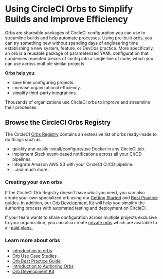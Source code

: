 # Using CircleCI Orbs to Simplify Builds and Improve Efficiency #

Orbs are shareable packages of CircleCI configuration you can use to streamline builds and help automate processes. Using pre-built orbs, you can try something new without spending days of engineering time establishing a new system, feature, or DevOps practice. More specifically, an orb is a reusable package of parameterized YAML configuration that condenses repeated pieces of config into a single line of code, which you can use across multiple similar projects. 

**Orbs help you:** 
* save time configuring projects.
* increase organizational efficiency.
* simplify third-party integrations.

Thousands of organizations use CircleCI orbs to improve and streamline their processes. 

## Browse the CircleCI Orbs Registry ##

The CircleCI [Orbs Registry](https://circleci.com/developer/orbs) contains an extensive list of orbs ready-made to do things such as: 
* quickly and easily install/configure/use Docker in any CircleCI job.
* implement Slack event-based notifications across all your CI/CD pipelines.
* integrate Amazon AWS S3 with your CircleCI CI/CD pipeline.
* ...and much more. 

### Creating your own orbs ###  
If the CircleCI Orb Registry doesn't have what you need, you can also create your own specialized orb using our [Getting Started](https://circleci.com/docs/2.0/orb-author-intro/)  and [Best Practice](https://circleci.com/docs/2.0/orbs-best-practices/#orb-best-practices-guidelines) guides. In addition, our [Orb Development Kit](https://circleci.com/docs/2.0/orb-author/#orb-development-kit) will help you simplify the authoring process with automated testing and deployment on CircleCI. 

If your team wants to share configuration across multiple projects exclusive to your organization, you can also create [private orbs](https://circleci.com/docs/2.0/orb-intro/#private-orbs) which are available to all [paid plans.](https://circleci.com/pricing)

### Learn more about orbs ###

* [Introduction to orbs](https://circleci.com/docs/2.0/orb-intro/)
* [Orb Use Case Studies](https://circleci.com/orbs/)
* [Orb Best Practice Guide](https://circleci.com/docs/2.0/orbs-best-practices/#orb-best-practices-guidelines)
* [Introduction to Authoring Orbs](https://circleci.com/docs/2.0/orb-author-intro/)
* [Orb Development Kit](https://circleci.com/docs/2.0/orb-author/#orb-development-kit) 
